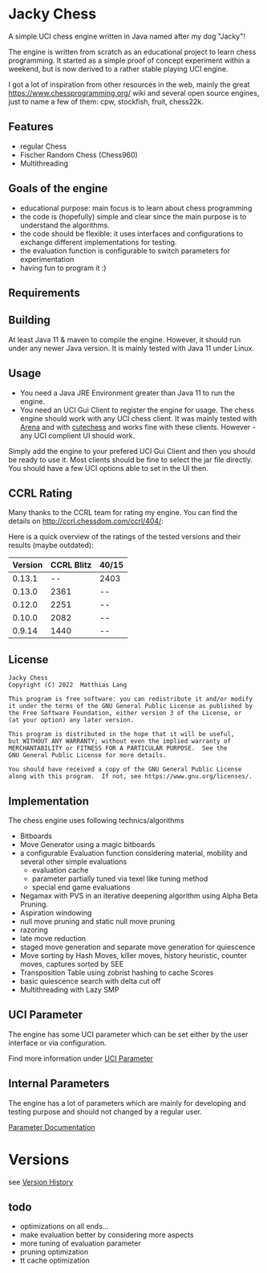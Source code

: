 # Jacky Chess

A simple UCI chess engine written in Java named after my dog "Jacky"!
                                                  
The engine is written from scratch as an educational project to learn chess programming.
It started as a simple proof of concept experiment within a weekend, but is now derived to a rather stable playing UCI engine.

I got a lot of inspiration from other resources in the web, mainly the great https://www.chessprogramming.org/ wiki
and several open source engines, just to name a few of them: cpw, stockfish, fruit, chess22k.
                      
## Features
                                 
- regular Chess
- Fischer Random Chess (Chess960)
- Multithreading

## Goals of the engine

- educational purpose: main focus is to learn about chess programming
- the code is (hopefully) simple and clear since the main purpose is to understand the algorithms.
- the code should be flexible: it uses interfaces and configurations to exchange different implementations for testing.
- the evaluation function is configurable to switch parameters for experimentation
- having fun to program it :)

## Requirements
                                   
## Building

At least Java 11 & maven to compile the engine.
However, it should run under any newer Java version. It is mainly tested with Java 11 under Linux.         
           
## Usage


 - You need a Java JRE Environment greater than Java 11 to run the engine.
 - You need an UCI Gui Client to register the engine for usage. The chess engine should work with any UCI chess client.
It was mainly tested with [Arena](http://www.playwitharena.de/) and with [cutechess](https://github.com/cutechess/cutechess)
and works fine with these clients. However - any UCI complient UI should work.

Simply add the engine to your prefered UCI Gui Client and then you should be ready to use it. Most clients should be fine
to select the jar file directly.
You should have a few UCI options able to set in the UI then.

## CCRL Rating

Many thanks to the CCRL team for rating my engine. You can find the details 
on http://ccrl.chessdom.com/ccrl/404/:          

Here is a quick overview of the ratings of the tested versions and their results (maybe outdated):

| Version | CCRL Blitz | 40/15 |
|---------|------------|-------|
| 0.13.1  | --         | 2403  |
| 0.13.0  | 2361       | --    |
| 0.12.0  | 2251       | --    |
| 0.10.0  | 2082       | --    |
| 0.9.14  | 1440       | --    |

 

## License

    Jacky Chess 
    Copyright (C) 2022  Matthias Lang

    This program is free software: you can redistribute it and/or modify
    it under the terms of the GNU General Public License as published by
    the Free Software Foundation, either version 3 of the License, or
    (at your option) any later version.

    This program is distributed in the hope that it will be useful,
    but WITHOUT ANY WARRANTY; without even the implied warranty of
    MERCHANTABILITY or FITNESS FOR A PARTICULAR PURPOSE.  See the
    GNU General Public License for more details.

    You should have received a copy of the GNU General Public License
    along with this program.  If not, see https://www.gnu.org/licenses/.

## Implementation

The chess engine uses following technics/algorithms 

- Bitboards
- Move Generator using a magic bitboards  
- a configurable Evaluation function considering material, mobility and several other simple evaluations
  - evaluation cache
  - parameter partially tuned via texel like tuning method
  - special end game evaluations
- Negamax with PVS in an iterative deepening algorithm using Alpha Beta Pruning.
- Aspiration windowing
- null move pruning and static null move pruning
- razoring
- late move reduction
- staged move generation and separate move generation for quiescence
- Move sorting by Hash Moves, killer moves, history heuristic, counter moves, captures sorted by SEE
- Transposition Table using zobrist hashing to cache Scores
- basic quiescence search with delta cut off
- Multithreading with Lazy SMP


## UCI Parameter

The engine has some UCI parameter which can be set either by the user interface or via configuration.

Find more information under [UCI Parameter](docs/uciparameter.md)

## Internal Parameters

The engine has a lot of parameters which are mainly for developing and testing purpose and should not changed
by a regular user.

[Parameter Documentation](docs/internalparameter.md)



# Versions

see [Version History](docs/versionhistory.md)                     


## todo 
           
- optimizations on all ends...
- make evaluation better by considering more aspects
- more tuning of evaluation parameter
- pruning optimization
- tt cache optimization


